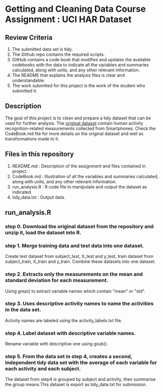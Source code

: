 # Getting and Cleaning Data Course Assignment : UCI HAR Dataset
## Review Criteria
1. The submitted data set is tidy. 
2. The Github repo contains the required scripts.
3. GitHub contains a code book that modifies and updates the available codebooks with the data to indicate all the variables and summaries calculated, along with units, and any other relevant information.
4. The README that explains the analysis files is clear and understandable.
5. The work submitted for this project is the work of the student who submitted it.

## Description
The goal of this project is to clean and prepare a tidy dataset that can be used for further analysis. The [original dataset](https://d396qusza40orc.cloudfront.net/getdata%2Fprojectfiles%2FUCI%20HAR%20Dataset.zip) contain human activity recognition-related measurements collected from Smartphones. Check the CodeBook.md file for more details on the original dataset and well as transformations made to it.

## Files in this repository
1. README.md : Description of the assignment and files contained in project.
2. CodeBook.md : Illustration of all the variables and summaries calculated, along with units, and any other relevant information.
3. run_analysis.R : R code file to manipulate and output the dataset as indicated.
4. tidy_data.txt : Output data.


## run_analysis.R
### step 0. Download the original dataset from the repository and unzip it, load the dataset into R.
### step 1. Merge training data and test data into one dataset.
Create test dataset from subject_test, X_test and y_test, train dataset from subject_train, X_train and y_train. Combine these datasets into one dataset.
### step 2. Extracts only the measurements on the mean and standard deviation for each measurement.
Using grep() to extract variable names which contain "mean" or "std". 
### step 3. Uses descriptive activity names to name the activities in the data set.
Activity names are labeled using the activity_labels.txt file. 
### step 4. Label dataset with descriptive variable names.
Rename variable with descriptive one using gsub().
### step 5. From the data set in step 4, creates a second, independent tidy data set with the average of each variable for each activity and each subject.
The dataset from step4 is grouped by subject and activity, then summarise the group means.This dataset is export as tidy_data.txt for submission.
